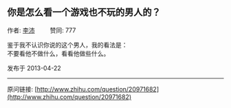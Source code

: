 ## 你是怎么看一个游戏也不玩的男人的？

作者: [李沛](http://www.zhihu.com/people/li-pei-54)&nbsp;&nbsp;&nbsp;&nbsp;&nbsp;&nbsp;&nbsp;&nbsp; 赞同: 777


鉴于我不认识你说的这个男人，我的看法是：<br>不要看他不做什么，看看他做些什么。



发布于 2013-04-22



---
原问链接: [http://www.zhihu.com/question/20971682](http://www.zhihu.com/question/20971682)